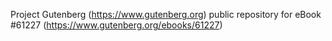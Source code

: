 Project Gutenberg (https://www.gutenberg.org) public repository for eBook #61227 (https://www.gutenberg.org/ebooks/61227)
